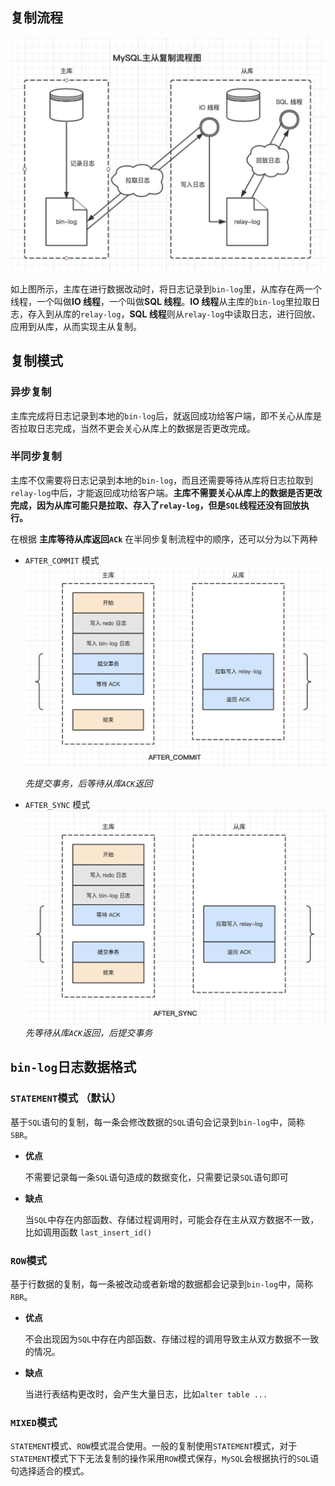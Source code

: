 ## 复制流程
![MySQL主从复制流程图](./MySQL主从复制流程图.jpg)

如上图所示，主库在进行数据改动时，将日志记录到`bin-log`里，从库存在两一个线程，一个叫做**IO 线程**，一个叫做**SQL 线程**。**IO 线程**从主库的`bin-log`里拉取日志，存入到从库的`relay-log`，**SQL 线程**则从`relay-log`中读取日志，进行回放、应用到从库，从而实现主从复制。

## 复制模式

### 异步复制
主库完成将日志记录到本地的`bin-log`后，就返回成功给客户端，即不关心从库是否拉取日志完成，当然不更会关心从库上的数据是否更改完成。

### 半同步复制

主库不仅需要将日志记录到本地的`bin-log`，而且还需要等待从库将日志拉取到`relay-log`中后，才能返回成功给客户端。**主库不需要关心从库上的数据是否更改完成，因为从库可能只是拉取、存入了`relay-log`，但是`SQL`线程还没有回放执行。**

在根据 **主库等待从库返回`ACk`** 在半同步复制流程中的顺序，还可以分为以下两种

+ `AFTER_COMMIT` 模式
![MySQL半同步复制之AFTER_COMMIT](./MySQL半同步复制之AFTER_COMMIT.jpg)

    *先提交事务，后等待从库`ACK`返回*

+ `AFTER_SYNC` 模式
![MySQL半同步复制之AFTER_SYNC](./MySQL半同步复制之AFTER_SYNC.jpg)
    *先等待从库`ACK`返回，后提交事务*

## `bin-log`日志数据格式

### `STATEMENT`模式 **（默认）**

基于`SQL`语句的复制，每一条会修改数据的`SQL`语句会记录到`bin-log`中，简称`SBR`。

+ **优点**
  
  不需要记录每一条`SQL`语句造成的数据变化，只需要记录`SQL`语句即可

+ **缺点**
  
  当`SQL`中存在内部函数、存储过程调用时，可能会存在主从双方数据不一致，比如调用函数 `last_insert_id()`

### `ROW`模式

基于行数据的复制，每一条被改动或者新增的数据都会记录到`bin-log`中，简称`RBR`。

+ **优点**

  不会出现因为`SQL`中存在内部函数、存储过程的调用导致主从双方数据不一致的情况。

+ **缺点**

  当进行表结构更改时，会产生大量日志，比如`alter table ...`

### `MIXED`模式

`STATEMENT`模式、`ROW`模式混合使用。一般的复制使用`STATEMENT`模式，对于`STATEMENT`模式下下无法复制的操作采用`ROW`模式保存，`MySQL`会根据执行的`SQL`语句选择适合的模式。